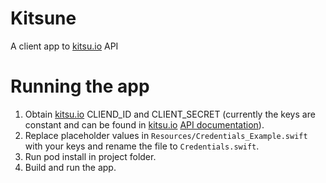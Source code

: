 # Kitsune
A client app to [kitsu.io](https://kitsu.io/) API

# Running the app
1. Obtain [kitsu.io](https://kitsu.io/) CLIEND_ID and CLIENT_SECRET (currently the keys are constant and can be found in [kitsu.io](https://kitsu.io/) [API documentation](https://kitsu.docs.apiary.io/#reference/authentication/fetch-collection)).
2. Replace placeholder values in `Resources/Credentials_Example.swift` with your keys and rename the file to `Credentials.swift`.
3. Run pod install in project folder.
4. Build and run the app.
